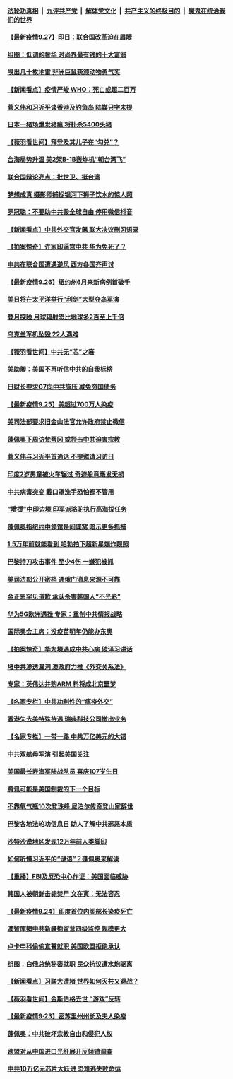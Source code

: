 

####  [法轮功真相](../../../../basic/blob/master/README.md?t=09271631) &nbsp;|&nbsp; [九评共产党](../../../../9ping.md/blob/master/README.md?t=09271631) &nbsp;|&nbsp; [解体党文化](../../../../jtdwh.md/blob/master/README.md?t=09271631)  &nbsp;|&nbsp; [共产主义的终极目的](../../../../gczydzjmd.md/blob/master/README.md?t=09271631) &nbsp;|&nbsp; [魔鬼在统治我们的世界](../../../../mgztzwmdsj.md/blob/master/README.md?t=09271631) 

#### [【最新疫情9.27】印日：联合国改革迫在眉睫](../pages/nsc418/n12417933.md?t=09271631) 

#### [组图：低调的奢华 时尚界最有钱的十大富翁](../pages/nsc418/n12387736.md?t=09271631) 

#### [嗅出几十枚地雷 非洲巨鼠获颁动物勇气奖](../pages/nsc418/n12433594.md?t=09271631) 

#### [【新闻看点】疫情严峻 WHO：死亡或超二百万](../pages/nsc418/n12433220.md?t=09271631) 

#### [菅义伟和习近平谈香港及钓鱼岛 陆媒只字未提](../pages/nsc418/n12433011.md?t=09271631) 

#### [日本一猪场爆发猪瘟 将扑杀5400头猪](../pages/nsc418/n12433054.md?t=09271631) 

#### [【薇羽看世间】拜登及其儿子在“勾兑”？](../pages/nsc418/n12432988.md?t=09271631) 

#### [台海局势升温 美2架B-1B轰炸机“朝台湾飞”](../pages/nsc418/n12432803.md?t=09271631) 

#### [联合国辩论亮点：批世卫、挺台湾](../pages/nsc418/n12432743.md?t=09271631) 

#### [梦想成真 摄影师捕捉银河下狮子饮水的惊人照](../pages/nsc418/n12431766.md?t=09271631) 

#### [罗冠聪：不要助中共毁全球自由 停用微信抖音](../pages/nsc418/n12432523.md?t=09271631) 

#### [【新闻看点】中共外交官发飙 联大决议删习语录](../pages/nsc418/n12430820.md?t=09271631) 

#### [【拍案惊奇】许家印逼宫中共 华为免死了？](../pages/nsc418/n12431760.md?t=09271631) 

#### [中共在联合国遭遇逆风 西方各国齐声讨](../pages/nsc418/n12430457.md?t=09271631) 

#### [【最新疫情9.26】纽约州6月来新病例首破千](../pages/nsc418/n12431627.md?t=09271631) 

#### [美日将在太平洋举行“利剑”大型夺岛军演](../pages/nsc418/n12431241.md?t=09271631) 

#### [登月探险 月球辐射恐比地球多2百至上千倍](../pages/nsc418/n12431185.md?t=09271631) 

#### [乌克兰军机坠毁 22人遇难](../pages/nsc418/n12431136.md?t=09271631) 

#### [【薇羽看世间】中共无“芯”之窘](../pages/nsc418/n12430537.md?t=09271631) 

#### [美助卿：美国不再听信中共的自我标榜](../pages/nsc418/n12430613.md?t=09271631) 

#### [日财长要求G7向中共施压 减免穷国债务](../pages/nsc418/n12430481.md?t=09271631) 

#### [【最新疫情9.25】美超过700万人染疫](../pages/nsc418/n12428793.md?t=09271631) 

#### [美司法部要求旧金山法官允许政府禁止微信](../pages/nsc418/n12430459.md?t=09271631) 

#### [蓬佩奥下周访梵蒂冈 或抨击中共迫害宗教](../pages/nsc418/n12430449.md?t=09271631) 

#### [菅义伟与习近平首通话 不提邀请习访日](../pages/nsc418/n12430441.md?t=09271631) 

#### [印度2岁男童被火车辗过 奇迹般竟毫发无损](../pages/nsc418/n12430285.md?t=09271631) 

#### [中共病毒突变 戴口罩洗手恐怕都不管用](../pages/nsc418/n12429962.md?t=09271631) 

#### [“增援”中印边境 印军派骆驼执行高海拔任务](../pages/nsc418/n12429598.md?t=09271631) 

#### [蓬佩奥指纽约中领馆是间谍窝 暗示更多抓捕](../pages/nsc418/n12430048.md?t=09271631) 

#### [1.5万年前就能看到 哈勃拍下超新星爆炸靓照](../pages/nsc418/n12429381.md?t=09271631) 

#### [巴黎持刀攻击事件 至少4伤 一嫌犯被抓](../pages/nsc418/n12430079.md?t=09271631) 

#### [美司法部公开密档 通俄门消息来源不可靠](../pages/nsc418/n12429797.md?t=09271631) 

#### [金正恩罕见道歉 承认杀害韩国人“不光彩”](../pages/nsc418/n12429629.md?t=09271631) 

#### [华为5G欧洲遇挫 专家：重创中共情报战略](../pages/nsc418/n12429225.md?t=09271631) 

#### [国际奥会主席：没疫苗明年仍能办东奥](../pages/nsc418/n12429297.md?t=09271631) 

#### [【拍案惊奇】华为境遇成中共心病 破译习讲话](../pages/nsc418/n12428923.md?t=09271631) 

#### [堵中共渗透漏洞 澳政府力推《外交关系法》](../pages/nsc418/n12428259.md?t=09271631) 

#### [专家：英伟达并购ARM 料将成北京噩梦](../pages/nsc418/n12427898.md?t=09271631) 

#### [【名家专栏】中共功利性的“瘟疫外交”](../pages/nsc418/n12425917.md?t=09271631) 

#### [香港失去美特殊待遇 瑞典科技公司撤出业务](../pages/nsc418/n12428077.md?t=09271631) 

#### [【名家专栏】一带一路 中共万亿美元的大错](../pages/nsc418/n12424575.md?t=09271631) 

#### [中共双航母军演 引起美国关注](../pages/nsc418/n12427812.md?t=09271631) 

#### [美国最长寿海军陆战队员 喜庆107岁生日](../pages/nsc418/n12427435.md?t=09271631) 

#### [腾讯可能是美国制裁的下一个目标](../pages/nsc418/n12427788.md?t=09271631) 

#### [不靠氧气瓶10次登珠峰 尼泊尔传奇登山家辞世](../pages/nsc418/n12427409.md?t=09271631) 

#### [巴黎各地法轮功信息日 助人了解中共邪恶本质](../pages/nsc418/n12427021.md?t=09271631) 

#### [沙特沙漠地区发现12万年前人类脚印](../pages/nsc418/n12427101.md?t=09271631) 

#### [如何听懂习近平的“谜语”？蓬佩奥来解读](../pages/nsc418/n12427615.md?t=09271631) 

#### [【重播】FBI及反恐中心作证：美国面临威胁](../pages/nsc418/n12426398.md?t=09271631) 

#### [韩国人被朝鲜击毙焚尸 文在寅：无法容忍](../pages/nsc418/n12427154.md?t=09271631) 

#### [【最新疫情9.24】印度首位内阁部长染疫死亡](../pages/nsc418/n12426009.md?t=09271631) 

#### [澳智库揭中共新疆拘留营四级监控 规模更大](../pages/nsc418/n12426855.md?t=09271631) 

#### [卢卡申科偷偷宣誓就职 美国欧盟拒绝承认](../pages/nsc418/n12426826.md?t=09271631) 

#### [组图：白俄总统秘密就职 民众抗议遭水炮驱离](../pages/nsc418/n12426653.md?t=09271631) 

#### [【新闻看点】习联大遭堵 世界如何灭共又避战？](../pages/nsc418/n12425452.md?t=09271631) 

#### [【薇羽看世间】金斯伯格去世 “游戏”反转](../pages/nsc418/n12425506.md?t=09271631) 

#### [【最新疫情9·23】密苏里州州长及夫人染疫](../pages/nsc418/n12423207.md?t=09271631) 

#### [蓬佩奥：中共破坏宗教自由和侵犯人权](../pages/nsc418/n12425216.md?t=09271631) 

#### [欧盟对从中国进口光纤展开反倾销调查](../pages/nsc418/n12427842.md?t=09271631) 

#### [中共10万亿元芯片大跃进 恐难逃失败命运](../pages/nsc418/n12425172.md?t=09271631) 


